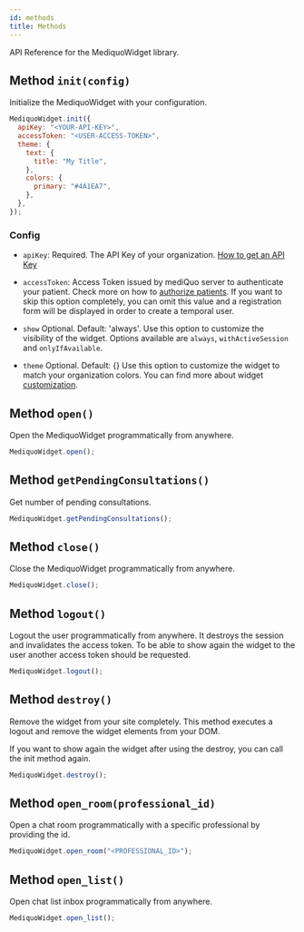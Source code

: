```yaml
---
id: methods
title: Methods
---
```


API Reference for the MediquoWidget library.

## Method `init(config)`

Initialize the MediquoWidget with your configuration.

```js
MediquoWidget.init({
  apiKey: "<YOUR-API-KEY>",
  accessToken: "<USER-ACCESS-TOKEN>",
  theme: {
    text: {
      title: "My Title",
    },
    colors: {
      primary: "#4A1EA7",
    },
  },
});
```

### Config

- `apiKey`: Required. The API Key of your organization. [How to get an API Key](/docs/introduction#step-1-apply-and-receive-approval-for-your-organization)

- `accessToken`: Access Token issued by mediQuo server to authenticate your patient. Check more on how to
  [authorize patients](/docs/sdk/widget/authentication). If you want to skip this option completely, you can omit this value and a registration form will be displayed in order to create a temporal user.

- `show` Optional. Default: 'always'.
  Use this option to customize the visibility of the widget. Options available are `always`, `withActiveSession` and `onlyIfAvailable`.
- `theme` Optional. Default: {}
  Use this option to customize the widget to match your organization colors. You can find more about widget [customization](/docs/sdk/widget/customization).

## Method `open()`

Open the MediquoWidget programmatically from anywhere.

```js
MediquoWidget.open();
```

## Method `getPendingConsultations()`

Get number of pending consultations.

```js
MediquoWidget.getPendingConsultations();
```

## Method `close()`

Close the MediquoWidget programmatically from anywhere.

```js
MediquoWidget.close();
```

## Method `logout()`

Logout the user programmatically from anywhere. It destroys the session and invalidates the access token. To be able to show again the widget to the user another access token should be requested.

```js
MediquoWidget.logout();
```

## Method `destroy()`

Remove the widget from your site completely. This method executes a logout and remove the widget elements from your DOM.

If you want to show again the widget after using the destroy, you can call the init method again.

```js
MediquoWidget.destroy();
```

## Method `open_room(professional_id)`

Open a chat room programmatically with a specific professional by providing the id.

```js
MediquoWidget.open_room("<PROFESSIONAL_ID>");
```

## Method `open_list()`

Open chat list inbox programmatically from anywhere.

```js
MediquoWidget.open_list();
```
